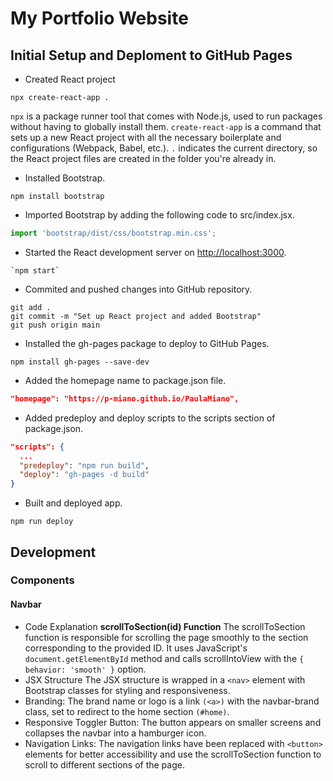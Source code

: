 # My Portfolio Website

## Initial Setup and Deploment to GitHub Pages

* Created React project

```console
npx create-react-app .
```

`npx` is a package runner tool that comes with Node.js, used to run packages without having to globally install them.
`create-react-app` is a command that sets up a new React project with all the necessary boilerplate and configurations (Webpack, Babel, etc.).
`.` indicates the current directory, so the React project files are created in the folder you're already in.

* Installed Bootstrap.

```console
npm install bootstrap
```

* Imported Bootstrap by adding the following code to src/index.jsx.

```javascript
import 'bootstrap/dist/css/bootstrap.min.css';
```

* Started the React development server on <http://localhost:3000>.

```console
`npm start` 
```

* Commited and pushed changes into GitHub repository.

```console
git add .
git commit -m "Set up React project and added Bootstrap"
git push origin main
```

* Installed the gh-pages package to deploy to GitHub Pages.

```console
npm install gh-pages --save-dev
```

* Added the homepage name to package.json file.

```json
"homepage": "https://p-miano.github.io/PaulaMiano",
```

* Added predeploy and deploy scripts to the scripts section of package.json.

```json
"scripts": {
  ...
  "predeploy": "npm run build",
  "deploy": "gh-pages -d build"
}
```

* Built and deployed app.

```console
npm run deploy
```

## Development

### Components

#### Navbar

* Code Explanation
**scrollToSection(id) Function**
The scrollToSection function is responsible for scrolling the page smoothly to the section corresponding to the provided ID. It uses JavaScript's `document.getElementById` method and calls scrollIntoView with the `{ behavior: 'smooth' }` option.
* JSX Structure
The JSX structure is wrapped in a `<nav>` element with Bootstrap classes for styling and responsiveness.
* Branding: The brand name or logo is a link `(<a>)` with the navbar-brand class, set to redirect to the home section `(#home)`.
* Responsive Toggler Button: The button appears on smaller screens and collapses the navbar into a hamburger icon.
* Navigation Links: The navigation links have been replaced with `<button>` elements for better accessibility and use the scrollToSection function to scroll to different sections of the page.